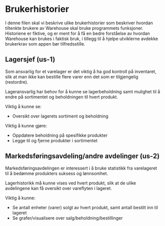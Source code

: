 # Brukerhistorier
I denne filen skal vi beskrive ulike brukerhistorier som beskriver hvordan tiltenkte brukere av Warehouse skal bruke programmets funksjoner. Historiene er fiktive, og er ment for å få en bedre forståelse av hvordan Warehouse kan brukes i faktisk bruk, i tillegg til å hjelpe utviklerne avdekke brukerkrav som appen bør tilfredsstille.

## Lagersjef (us-1)
Som ansvarlig for et varelager er det viktig å ha god kontroll på inventaret, slik at man ikke kan bestille flere varer enn det som er tilgjengelig (restordre). 

Lageransvarlig har behov for å kunne se lagerbeholdning samt mulighet til å endre på sortimentet og beholdningen til hvert produkt. 


Viktig å kunne se:
-	Oversikt over lagerets sortiment og beholdning

Viktig å kunne gjøre:
-	Oppdatere beholdning på spesifikke produkter
-	Legge til og fjerne produkter i sortimentet

## Markedsføringsavdeling/andre avdelinger (us-2)

Markedsføringsavdelingen er interessert i å bruke statistikk fra varelageret til å bedømme produkters suksess og lønnsomhet.

Lagerhistorikk må kunne vises ved hvert produkt, slik at de ulike avdelingene kan få oversikt over vareflyten i lageret.

Viktig å kunne:
-   Se antall enheter (varer) solgt av hvert produkt, samt antall bestilt inn til lageret
-   Se grafer/visualisere over salg/beholdning/bestillinger
